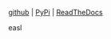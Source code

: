 
[github](https://github.com/eaybek/easl/) | 
[PyPi](https://pypi.org/project/easl/) | 
[ReadTheDocs](https://mvrt-easl.readthedocs-hosted.com/en/latest/)  

easl  


